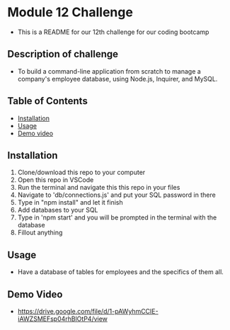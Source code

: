 # Module 12 Challenge
- This is a README for our 12th challenge for our coding bootcamp
## Description of challenge 
- To build a command-line application from scratch to manage a company's employee database, using Node.js, Inquirer, and MySQL.
## Table of Contents
* [Installation](#installation)
* [Usage](#usage)
* [Demo video](#Demo-video)
## Installation
1. Clone/download this repo to your computer
2. Open this repo in VSCode
3. Run the terminal and navigate this this repo in your files 
4. Navigate to 'db/connections.js' and put your SQL password in there
5. Type in "npm install" and let it finish 
6. Add databases to your SQL 
7. Type in 'npm start' and you will be prompted in the terminal with the database
8. Fillout anything
## Usage
- Have a database of tables for employees and the specifics of them all.
## Demo Video
- https://drive.google.com/file/d/1-pAWyhmCCIE-iAWZSMEFsp04rhBlOtP4/view

